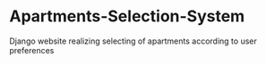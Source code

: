 # Apartments-Selection-System
Django website realizing selecting of apartments according to user preferences
